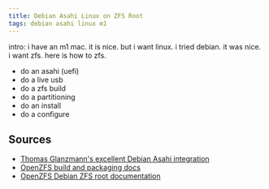 ```yaml
---
title: Debian Asahi Linux on ZFS Root
tags: debian asahi linux m1
---
```


intro: i have an m1 mac. it is nice. but i want linux. i tried debian. it was
nice. i want zfs. here is how to zfs.

- do an asahi (uefi)
- do a live usb
- do a zfs build
- do a partitioning
- do an install
- do a configure

## Sources
* [Thomas Glanzmann's excellent Debian Asahi integration](https://git.zerfleddert.de/cgi-bin/gitweb.cgi/m1-debian)
* [OpenZFS build and packaging docs](https://openzfs.github.io/openzfs-docs/Developer%20Resources/Custom%20Packages.html)
* [OpenZFS Debian ZFS root documentation]()
